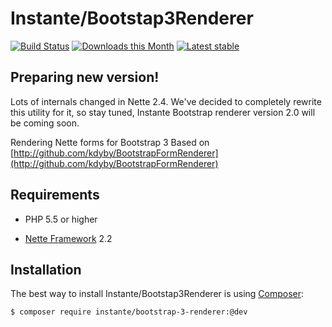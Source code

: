 Instante/Bootstap3Renderer
======

[![Build Status](https://travis-ci.org/instante/bootstrap3renderer.svg?branch=master)](https://travis-ci.org/instante/bootstrap3renderer)
[![Downloads this Month](https://img.shields.io/packagist/dm/instante/bootstrap-3-renderer.svg)](https://packagist.org/packages/instante/bootstrap-3-renderer)
[![Latest stable](https://img.shields.io/packagist/v/instante/bootstrap-3-renderer.svg)](https://packagist.org/packages/instante/bootstrap-3-renderer)

Preparing new version!
----------------------
Lots of internals changed in Nette 2.4. We've decided to completely rewrite this utility for it, so stay tuned, Instante Bootstrap renderer version 2.0 will be coming soon.

Rendering Nette forms for Bootstrap 3
Based on [http://github.com/kdyby/BootstrapFormRenderer](http://github.com/kdyby/BootstrapFormRenderer)

Requirements
------------

- PHP 5.5 or higher

- [Nette Framework](https://github.com/nette/nette) 2.2



Installation
------------

The best way to install Instante/Bootstap3Renderer is using  [Composer](http://getcomposer.org/):

```sh
$ composer require instante/bootstrap-3-renderer:@dev
```
